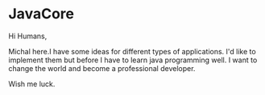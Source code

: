 # JavaCore
Hi Humans, 

Michal here.I have some ideas for different types of applications. I'd like to implement them but before I have to learn java programming well. I want to change the world and become a professional developer. 

Wish me luck.

